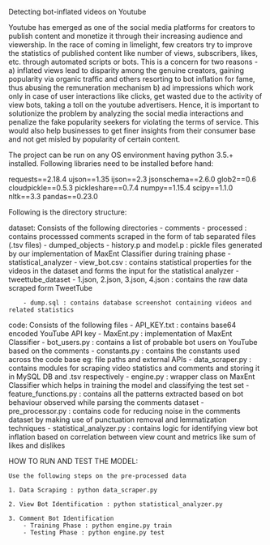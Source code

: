 Detecting bot-inflated videos on Youtube

Youtube has emerged as one of the social media platforms for creators to publish content and monetize it through their increasing audience and viewership. In the race of coming in limelight, few creators try to improve the statistics of published content like number of views, subscribers, likes, etc. through automated scripts or bots. This is a concern for two reasons - a) inflated views lead to disparity among the genuine creators, gaining popularity via organic traffic and others resorting to bot inflation for fame, thus abusing the remuneration mechanism b) ad impressions which work only in case of user interactions like clicks, get wasted due to the activity of view bots, taking a toll on the youtube advertisers. Hence, it is important to solutionize the problem by analyzing the social media interactions and penalize the fake popularity seekers for violating the terms of service. This would also help businesses to get finer insights from their consumer base and not get misled by popularity of certain content.  

The project can be run on any OS environment having python 3.5.+ installed. 
Following libraries need to be installed before hand:

requests==2.18.4
ujson==1.35
ijson==2.3
jsonschema==2.6.0
glob2==0.6
cloudpickle==0.5.3
pickleshare==0.7.4
numpy==1.15.4
scipy==1.1.0
nltk==3.3
pandas==0.23.0

Following is the directory structure:

dataset: Consists of the following directories
		- comments 
			- processed : contains processsed comments scraped in the form of tab separated 				files (.tsv files)
		- dumped_objects
			- history.p and model.p : pickle files generated by our implementation of MaxEnt 							Classifier during training phase
		- statistical_analyzer 
			- view_bot.csv : contains statistical properties for the videos in the dataset 						and forms the input for the statistical analyzer
		- tweettube_dataset
			- 1.json, 2.json, 3.json, 4.json : contains the raw data scraped form TweetTube

		- dump.sql : contains database screenshot containing videos and related statistics

code: Consists of the following files 
		- API_KEY.txt : contains base64 encoded YouTube API key
		- MaxEnt.py : implementation of MaxEnt Classifier
		- bot_users.py : contains a list of probable bot users on YouTube based on the 						comments
		- constants.py : contains the constants used across the code base eg: file paths and external APIs
		- data_scraper.py : contains modules for scraping video statistics and comments and 					storing it in MySQL DB and .tsv respectively
		- engine.py : wrapper class on MaxEnt Classifier which helps in training the model 					and classifying the test set
		- feature_functions.py : contains all the patterns extracted based on bot behaviour 							observed while parsing the comments dataset
		- pre_processor.py : contains code for reducing noise in the comments dataset by 						making use of punctuation removal and lemmatization techniques
		- statistical_analyzer.py : contains logic for identifying view bot inflation based 							on correlation between view count and metrics like sum of 								likes and dislikes

HOW TO RUN AND TEST THE MODEL:

	Use the following steps on the pre-processed data

	1. Data Scraping : python data_scraper.py

	2. View Bot Identification : python statistical_analyzer.py 

	3. Comment Bot Identification 
		- Training Phase : python engine.py train
		- Testing Phase : python engine.py test